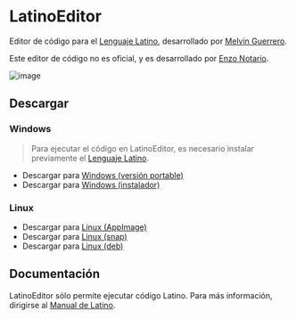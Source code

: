 # LatinoEditor

Editor de código para el [Lenguaje Latino](https://www.lenguajelatino.org/), desarrollado por [Melvin Guerrero](https://melvinguerrero.blogspot.com/).

Este editor de código no es oficial, y es desarrollado por [Enzo Notario](https://enzonotario.me).

![image](https://user-images.githubusercontent.com/10469299/161657579-8a119db5-042c-486d-9d2b-3f22925bbc56.png)

## Descargar

### Windows
> Para ejecutar el código en LatinoEditor, es necesario instalar previamente el [Lenguaje Latino](https://github.com/MelvinG24/Latino/releases/download/v1.4.1/Latino-1.4.1-Win.exe).

- Descargar para [Windows (versión portable)](https://github.com/enzonotario/latino-editor/releases/download/v0.0.1-alpha.0/LatinoEditor.0.0.1-alpha.0.exe)
- Descargar para [Windows (instalador)](https://github.com/enzonotario/latino-editor/releases/download/v0.0.1-alpha.0/LatinoEditor.Instalador.0.0.1-alpha.0.exe)

### Linux
- Descargar para [Linux (AppImage)](https://github.com/enzonotario/latino-editor/releases/download/v0.0.1-alpha.0/LatinoEditor-0.0.1-alpha.0.AppImage)
- Descargar para [Linux (snap)](https://github.com/enzonotario/latino-editor/releases/download/v0.0.1-alpha.0/latino-editor_0.0.1-alpha.0_amd64.snap)
- Descargar para [Linux (deb)](https://github.com/enzonotario/latino-editor/releases/download/v0.0.1-alpha.0/latino-editor_0.0.1-alpha.0_amd64.deb)

## Documentación

LatinoEditor sólo permite ejecutar código Latino. Para más información, dirigirse al [Manual de Latino](https://manual.lenguajelatino.org/es/stable/).
